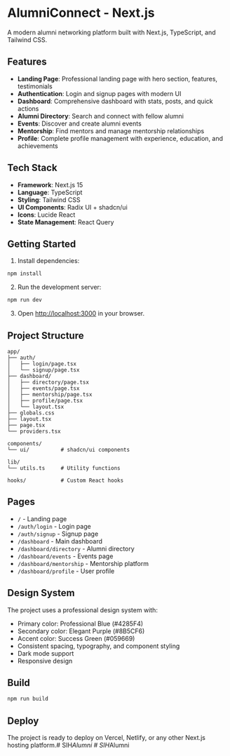 # AlumniConnect - Next.js

A modern alumni networking platform built with Next.js, TypeScript, and Tailwind CSS.

## Features

- **Landing Page**: Professional landing page with hero section, features, testimonials
- **Authentication**: Login and signup pages with modern UI
- **Dashboard**: Comprehensive dashboard with stats, posts, and quick actions
- **Alumni Directory**: Search and connect with fellow alumni
- **Events**: Discover and create alumni events
- **Mentorship**: Find mentors and manage mentorship relationships
- **Profile**: Complete profile management with experience, education, and achievements

## Tech Stack

- **Framework**: Next.js 15
- **Language**: TypeScript
- **Styling**: Tailwind CSS
- **UI Components**: Radix UI + shadcn/ui
- **Icons**: Lucide React
- **State Management**: React Query

## Getting Started

1. Install dependencies:
```bash
npm install
```

2. Run the development server:
```bash
npm run dev
```

3. Open [http://localhost:3000](http://localhost:3000) in your browser.

## Project Structure

```
app/
├── auth/
│   ├── login/page.tsx
│   └── signup/page.tsx
├── dashboard/
│   ├── directory/page.tsx
│   ├── events/page.tsx
│   ├── mentorship/page.tsx
│   ├── profile/page.tsx
│   └── layout.tsx
├── globals.css
├── layout.tsx
├── page.tsx
└── providers.tsx

components/
└── ui/          # shadcn/ui components

lib/
└── utils.ts     # Utility functions

hooks/           # Custom React hooks
```

## Pages

- `/` - Landing page
- `/auth/login` - Login page
- `/auth/signup` - Signup page
- `/dashboard` - Main dashboard
- `/dashboard/directory` - Alumni directory
- `/dashboard/events` - Events page
- `/dashboard/mentorship` - Mentorship platform
- `/dashboard/profile` - User profile

## Design System

The project uses a professional design system with:
- Primary color: Professional Blue (#4285F4)
- Secondary color: Elegant Purple (#8B5CF6)
- Accent color: Success Green (#059669)
- Consistent spacing, typography, and component styling
- Dark mode support
- Responsive design

## Build

```bash
npm run build
```

## Deploy

The project is ready to deploy on Vercel, Netlify, or any other Next.js hosting platform.#   S I H _ A l u m n i  
 #   S I H _ A l u m n i  
 